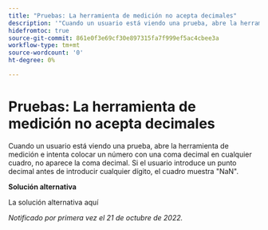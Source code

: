 ```yaml
---
title: "Pruebas: La herramienta de medición no acepta decimales"
description: '"Cuando un usuario está viendo una prueba, abre la herramienta de medición e intenta colocar un número con una coma decimal en cualquier cuadro, no aparece la coma decimal. Si el usuario introduce un punto decimal antes de introducir cualquier dígito, el cuadro muestra NaN".'
hidefromtoc: true
source-git-commit: 861e0f3e69cf30e897315fa7f999ef5ac4cbee3a
workflow-type: tm+mt
source-wordcount: '0'
ht-degree: 0%

---
```



# Pruebas: La herramienta de medición no acepta decimales

<!--This article is on the WF and WFP TOC-->

Cuando un usuario está viendo una prueba, abre la herramienta de medición e intenta colocar un número con una coma decimal en cualquier cuadro, no aparece la coma decimal. Si el usuario introduce un punto decimal antes de introducir cualquier dígito, el cuadro muestra &quot;NaN&quot;.

**Solución alternativa**

La solución alternativa aquí

_Notificado por primera vez el 21 de octubre de 2022._

